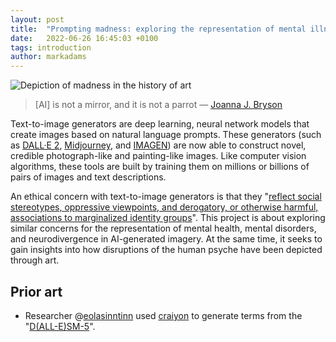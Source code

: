 ```yaml
---
layout: post
title:  "Prompting madness: exploring the representation of mental illness in AI art"
date:   2022-06-26 16:45:03 +0100
tags: introduction
author: markadams
---
```


![Depiction of madness in the history of art](https://cdn.discordapp.com/attachments/989159305817260062/990594378139578408/4e39b8ea-04bb-48c8-8cc7-19ab59d841be_0_MJAdams_the_depiction_of_madness_in_the_history_of_art.png)

> [AI] is not a mirror, and it is not a parrot — [Joanna J. Bryson][sentience-and-sensibility]

Text-to-image generators are deep learning, neural network models that create images based on natural language prompts. These generators (such as [DALL·E 2][DALLE2], [Midjourney][midjourney], and [IMAGEN][imagen]) are now able to construct novel, credible photograph-like and painting-like images. Like computer vision algorithms, these tools are built by training them on millions or billions of pairs of images and text descriptions.

An ethical concern with text-to-image generators is that they "[reflect social stereotypes, oppressive viewpoints, and derogatory, or otherwise harmful, associations to marginalized identity groups][saharia-norouzi]". This project is about exploring similar concerns for the representation of mental health, mental disorders, and neurodivergence in AI-generated imagery. At the same time, it seeks to gain insights into how disruptions of the human psyche have been depicted through art.

## Prior art

- Researcher @[eolasinntinn][eolasinntinn] used [craiyon][craiyon] to generate terms from the "[D(ALL-E)SM-5][dallesm5]".

[dalle2]: https://openai.com/dall-e-2/
[midjourney]: https://midjourney.org
[imagen]: https://imagen.research.google
[sentience-and-sensibility]: https://www.wired.com/story/lamda-sentience-psychology-ethics-policy/
[saharia-norouzi]: https://arxiv.org/abs/2205.11487
[prabhu-birhane]: https://arxiv.org/abs/2006.16923
[eolasinntinn]: https://twitter.com/eolasinntinn/
[dallesm5]: https://twitter.com/eolasinntinn/status/1536406266544807936
[craiyon]: https://www.craiyon.com

